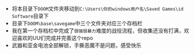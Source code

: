 * 将本目录下`DOOM`文件夹移动到`C:\Users\你的windows用户名\Saved Games\id Software`目录下
* 目录下`DOOM\base\savegame`中三个文件夹对应三个存档栏
* 我在第一个存档栏中完成了`很强很暴力`难度的战役流程，但收集还没有打满，欢迎喜欢的UU们完成并完善这个repo
* 武器和亚金电池全部解锁，手撕恶魔不是问题，感受快乐